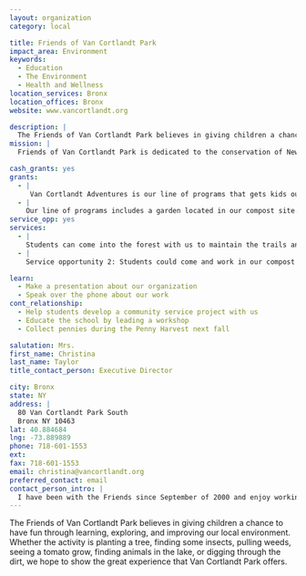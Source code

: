 ```yaml
---
layout: organization
category: local

title: Friends of Van Cortlandt Park
impact_area: Environment
keywords: 
  - Education
  - The Environment
  - Health and Wellness
location_services: Bronx
location_offices: Bronx
website: www.vancortlandt.org

description: |
  The Friends of Van Cortlandt Park believes in giving children a chance to have fun through learning, exploring, and improving our local environment. Whether the activity is planting a tree, finding some insects, pulling weeds, seeing a tomato grow, finding animals in the lake, or digging through the dirt, we hope to show the great experience that Van Cortlandt Park offers.
mission: |
  Friends of Van Cortlandt Park is dedicated to the conservation of New York's third largest park. Scenic trails, historic landmarks, forests and the borough's largest lake make up the beautiful landscape.

cash_grants: yes
grants: 
  - |
     Van Cortlandt Adventures is our line of programs that gets kids out into nature to explore the lake and forest of Van Cortlandt Park.  Forester for a Day and Freshwater Ecology are two of these programs that need funding to replace the materials we use with children in the Park. Money received would be used towards refilling our water and soil testing kits ($100 each), replace our aquatic dip nets ($200), replace old shovels ($300) and purchase plant materials ($400). All of our programs in addition to our Van Cortlandt Adventures children’s programs are free and donations ensure that they stay that way.
  - |
    Our line of programs includes a garden located in our compost site. Children, teenagers, and adults of all ages come to the compost site to learn about the environmental benefits of composting and how much fun it is to break down compostable products into soil that nurtures plants. The compost that our volunteers help us break down into soil is used to nourish our vegetable garden. A donation of $500 would allow us to buy plants and seeds for our vegetable beds, or can be used towards plants to start a butterfly garden.
service_opp: yes
services: 
  - |
    Students can come into the forest with us to maintain the trails and plant trees. They would get the chance to roll up their sleeves and pull invasive plants, plant native ones and remove trash from along the trails. This is a great opportunity for students to help us achieve one of our main goals of restoring the trails of Van Cortlandt Park.
  - |
    Service opportunity 2: Students could come and work in our compost site/garden. We would teach them the basics about composting and then show them how to turn and sift the compost bins. Depending on the time of year students can also help us plant, water, weed, and perform upkeep of our garden.

learn: 
  - Make a presentation about our organization
  - Speak over the phone about our work
cont_relationship: 
  - Help students develop a community service project with us
  - Educate the school by leading a workshop
  - Collect pennies during the Penny Harvest next fall

salutation: Mrs.
first_name: Christina
last_name: Taylor
title_contact_person: Executive Director

city: Bronx
state: NY
address: |
  80 Van Cortlandt Park South  
  Bronx NY 10463
lat: 40.884684
lng: -73.889889
phone: 718-601-1553
ext: 
fax: 718-601-1553
email: christina@vancortlandt.org
preferred_contact: email
contact_person_intro: |
  I have been with the Friends since September of 2000 and enjoy working outdoors teaching people about Van Cortlandt Park and the importance of preserving the environment.  I conduct many of the Friends programs where I work with kids as young as 3 and adults as old as 99.  I enjoy leading the Van Cortlandt Adventures programs with school groups the most because of the youthful enthusiasm and excitement to learn that children so often exhibit when they come to the Park for one of our programs.
---
```

The Friends of Van Cortlandt Park believes in giving children a chance to have fun through learning, exploring, and improving our local environment. Whether the activity is planting a tree, finding some insects, pulling weeds, seeing a tomato grow, finding animals in the lake, or digging through the dirt, we hope to show the great experience that Van Cortlandt Park offers.